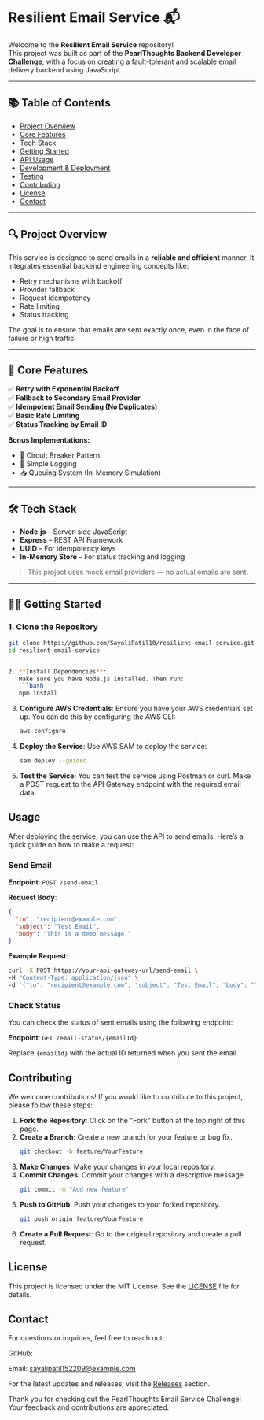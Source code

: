# Resilient Email Service 📬

Welcome to the **Resilient Email Service** repository!  
This project was built as part of the **PearlThoughts Backend Developer Challenge**, with a focus on creating a fault-tolerant and scalable email delivery backend using JavaScript.

---

## 📚 Table of Contents
- [Project Overview](#project-overview)
- [Core Features](#core-features)
- [Tech Stack](#tech-stack)
- [Getting Started](#getting-started)
- [API Usage](#api-usage)
- [Development & Deployment](#development--deployment)
- [Testing](#testing)
- [Contributing](#contributing)
- [License](#license)
- [Contact](#contact)

---

## 🔍 Project Overview

This service is designed to send emails in a **reliable and efficient** manner. It integrates essential backend engineering concepts like:
- Retry mechanisms with backoff
- Provider fallback
- Request idempotency
- Rate limiting
- Status tracking

The goal is to ensure that emails are sent exactly once, even in the face of failure or high traffic.

---

## 🚀 Core Features

✅ **Retry with Exponential Backoff**  
✅ **Fallback to Secondary Email Provider**  
✅ **Idempotent Email Sending (No Duplicates)**  
✅ **Basic Rate Limiting**  
✅ **Status Tracking by Email ID**  

**Bonus Implementations:**
- 🧯 Circuit Breaker Pattern  
- 📜 Simple Logging  
- 📥 Queuing System (In-Memory Simulation)

---

## 🛠️ Tech Stack

- **Node.js** – Server-side JavaScript
- **Express** – REST API Framework
- **UUID** – For idempotency keys
- **In-Memory Store** – For status tracking and logging

> This project uses mock email providers — no actual emails are sent.

---

## 🧑‍💻 Getting Started

### 1. Clone the Repository

```bash
git clone https://github.com/SayaliPatil10/resilient-email-service.git
cd resilient-email-service


2. **Install Dependencies**:
   Make sure you have Node.js installed. Then run:
   ```bash
   npm install
   ```

3. **Configure AWS Credentials**:
   Ensure you have your AWS credentials set up. You can do this by configuring the AWS CLI:
   ```bash
   aws configure
   ```

4. **Deploy the Service**:
   Use AWS SAM to deploy the service:
   ```bash
   sam deploy --guided
   ```

5. **Test the Service**:
   You can test the service using Postman or curl. Make a POST request to the API Gateway endpoint with the required email data.

## Usage

After deploying the service, you can use the API to send emails. Here’s a quick guide on how to make a request:

### Send Email

**Endpoint**: `POST /send-email`

**Request Body**:
```json
{
  "to": "recipient@example.com",
  "subject": "Test Email",
  "body": "This is a demo message."
}
```

**Example Request**:
```bash
curl -X POST https://your-api-gateway-url/send-email \
-H "Content-Type: application/json" \
-d '{"to": "recipient@example.com", "subject": "Test Email", "body": "This is a demo message."}'
```

### Check Status

You can check the status of sent emails using the following endpoint:

**Endpoint**: `GET /email-status/{emailId}`

Replace `{emailId}` with the actual ID returned when you sent the email.

## Contributing

We welcome contributions! If you would like to contribute to this project, please follow these steps:

1. **Fork the Repository**: Click on the "Fork" button at the top right of this page.
2. **Create a Branch**: Create a new branch for your feature or bug fix.
   ```bash
   git checkout -b feature/YourFeature
   ```
3. **Make Changes**: Make your changes in your local repository.
4. **Commit Changes**: Commit your changes with a descriptive message.
   ```bash
   git commit -m "Add new feature"
   ```
5. **Push to GitHub**: Push your changes to your forked repository.
   ```bash
   git push origin feature/YourFeature
   ```
6. **Create a Pull Request**: Go to the original repository and create a pull request.

## License

This project is licensed under the MIT License. See the [LICENSE](LICENSE) file for details.

## Contact

For questions or inquiries, feel free to reach out:

GitHub: 

Email: sayalipatil152209@example.com

For the latest updates and releases, visit the [Releases](   ) section.

Thank you for checking out the PearlThoughts Email Service Challenge! Your feedback and contributions are appreciated.
